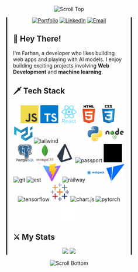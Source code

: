 <p align="center">
  <img src="https://res.cloudinary.com/dgndmndq3/image/upload/v1748354693/top-scroll-2_q7uhcr.png" alt="Scroll Top" width="100%" height="80" />
</p>

<div style="margin-left: 5rem; margin-right: 5rem; border-left: 3px solid ; border-right: 3px solid; padding-left: 1rem; padding-right: 1rem;">

<div align="center">

[![Portfolio](https://img.shields.io/badge/🌐_Website-farhanm.site-gold?style=for-the-badge)](https://farhanm.site/)
[![LinkedIn](https://img.shields.io/badge/💼_LinkedIn-Connect-blue?style=for-the-badge)](https://www.linkedin.com/in/muhammad-farhan-m-082989271/)
[![Email](https://img.shields.io/badge/✉️_Email-Contact-red?style=for-the-badge)](mailto:farhanmaulana.dev@gmail.com)

</div>

## 📜 **Hey There!**

I'm Farhan, a developer who likes building web apps and playing with AI models. I enjoy building exciting projects involving **Web Development** and **machine learning**.

## 🗡️ **Tech Stack**

<p align="center">
  <img src="https://raw.githubusercontent.com/devicons/devicon/master/icons/javascript/javascript-original.svg" alt="javascript" width="50" height="50" />
  <img src="https://raw.githubusercontent.com/devicons/devicon/master/icons/typescript/typescript-original.svg" alt="typescript" width="50" height="50" />
  <img src="https://raw.githubusercontent.com/devicons/devicon/master/icons/react/react-original-wordmark.svg" alt="react" width="50" height="50" />
  <img src="https://raw.githubusercontent.com/devicons/devicon/master/icons/html5/html5-original-wordmark.svg" alt="html5" width="50" height="50" />
  <img src="https://raw.githubusercontent.com/devicons/devicon/master/icons/css3/css3-original-wordmark.svg" alt="css3" width="50" height="50" />
  <img src="https://raw.githubusercontent.com/devicons/devicon/master/icons/materialui/materialui-original.svg" alt="mui" width="50" height="50" />
  <img src="https://www.vectorlogo.zone/logos/tailwindcss/tailwindcss-icon.svg" alt="tailwind" width="50" height="50" />
<img src="https://cdn.jsdelivr.net/gh/devicons/devicon/icons/express/express-original.svg" alt="express" width="50" height="50" style="filter: brightness(0) invert(1);" />
  <img src="https://raw.githubusercontent.com/devicons/devicon/master/icons/python/python-original.svg" alt="python" width="50" height="50" />
  <img src="https://raw.githubusercontent.com/devicons/devicon/master/icons/nodejs/nodejs-original-wordmark.svg" alt="nodejs" width="50" height="50" />
  <img src="https://raw.githubusercontent.com/devicons/devicon/master/icons/postgresql/postgresql-original-wordmark.svg" alt="postgresql" width="50" height="50" />
  <img src="https://raw.githubusercontent.com/devicons/devicon/master/icons/mongodb/mongodb-original-wordmark.svg" alt="mongodb" width="50" height="50" />
  <img src="https://raw.githubusercontent.com/devicons/devicon/master/icons/prisma/prisma-original.svg" alt="prisma" width="50" height="50" />
  <img src="https://www.passportjs.org/images/logo.svg" alt="passport" width="50" height="50" />
  <img src="./assets/favicons/flask-dark.svg" alt="flask" width="50" height="50" style="filter: invert(1);" />
  <img src="https://www.vectorlogo.zone/logos/git-scm/git-scm-icon.svg" alt="git" width="50" height="50" />
  <img src="https://www.vectorlogo.zone/logos/jestjsio/jestjsio-icon.svg" alt="jest" width="50" height="50" />
  <img src="./assets/favicons/vite.svg" alt="vitest" width="50" height="50" />
  <img src="https://railway.app/brand/logo-light.svg" alt="railway" width="50" height="50" />
  <img src="https://raw.githubusercontent.com/devicons/devicon/d00d0969292a6569d45b06d3f350f463a0107b0d/icons/webpack/webpack-original-wordmark.svg" alt="webpack" width="50" height="50" />
  <img src="https://raw.githubusercontent.com/devicons/devicon/master/icons/vite/vite-original.svg" alt="vite" width="50" height="50" />
  <img src="https://www.vectorlogo.zone/logos/tensorflow/tensorflow-icon.svg" alt="tensorflow" width="50" height="50" />
  <img src="./assets/favicons/tableau-icon-svgrepo-com.svg" alt="tableau" width="50" height="50" />
  <img src="https://www.chartjs.org/media/logo-title.svg" alt="chart.js" width="50" height="50" />
  <img src="https://www.vectorlogo.zone/logos/pytorch/pytorch-icon.svg" alt="pytorch" width="50" height="50" />
  <img src="./assets/favicons/open-ai-white.svg" alt="openai" width="50" height="50" />
</p>

## ⚔️ **My Stats**

<p align="center">
  <img src="https://github-readme-stats.vercel.app/api/top-langs/?username=etativel&hide=html,css,less,shell&theme=radical" />
  <img src="https://github-readme-stats.vercel.app/api?username=etativel&theme=radical" />
</p>

</div>

<p align="center">
  <img src="https://res.cloudinary.com/dgndmndq3/image/upload/v1748354693/bottom-scroll-2_n1cf7j.png" alt="Scroll Bottom" width="100%" height="120" />
</p>
